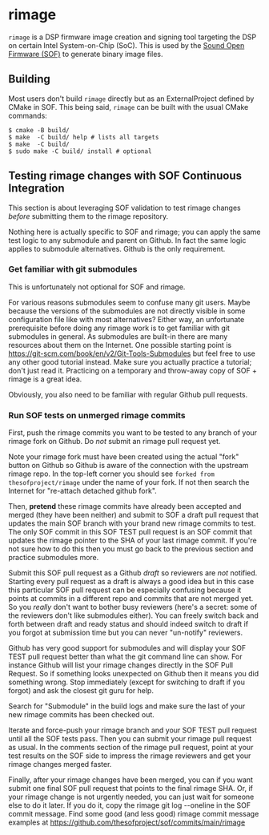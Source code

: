 # rimage

`rimage` is a DSP firmware image creation and signing tool targeting
the DSP on certain Intel System-on-Chip (SoC). This is used by
the [Sound Open Firmware (SOF)](https://github.com/thesofproject/sof)
to generate binary image files.

## Building

Most users don't build `rimage` directly but as an ExternalProject
defined by CMake in SOF. This being said, `rimage` can be built with the
usual CMake commands:

```shell
$ cmake -B build/
$ make  -C build/ help # lists all targets
$ make  -C build/
$ sudo make -C build/ install # optional
```

## Testing rimage changes with SOF Continuous Integration

This section is about leveraging SOF validation to test rimage changes
_before_ submitting them to the rimage repository.

Nothing here is actually specific to SOF and rimage; you can apply the
same test logic to any submodule and parent on Github. In fact the same
logic applies to submodule alternatives. Github is the only requirement.

### Get familiar with git submodules

This is unfortunately not optional for SOF and rimage.

For various reasons submodules seem to confuse many git users. Maybe
because the versions of the submodules are not directly visible in some
configuration file like with most alternatives? Either way, an
unfortunate prerequisite before doing any rimage work is to get familiar
with git submodules in general. As submodules are built-in there are
many resources about them on the Internet. One possible starting point
is https://git-scm.com/book/en/v2/Git-Tools-Submodules but feel free
to use any other good tutorial instead. Make sure you actually practice
a tutorial; don't just read it. Practicing on a temporary and throw-away
copy of SOF + rimage is a great idea.

Obviously, you also need to be familiar with regular Github pull
requests.

### Run SOF tests on unmerged rimage commits

First, push the rimage commits you want to be tested to any branch of
your rimage fork on Github.  Do _not_ submit an rimage pull request yet.

Note your rimage fork must have been created using the actual "fork"
button on Github so Github is aware of the connection with the upstream
rimage repo. In the top-left corner you should see `forked from
thesofproject/rimage` under the name of your fork. If not then search
the Internet for "re-attach detached github fork".

Then, **pretend** these rimage commits have already been accepted and
merged (they have been neither) and submit to SOF a draft pull request
that updates the main SOF branch with your brand new rimage commits to
test. The only SOF commit in this SOF TEST pull request is an SOF commit
that updates the rimage pointer to the SHA of your last rimage
commit. If you're not sure how to do this then you must go back to the
previous section and practice submodules more.

Submit this SOF pull request as a Github _draft_ so reviewers are _not_
notified. Starting every pull request as a draft is always a good idea
but in this case this particular SOF pull request can be especially
confusing because it points at commits in a different repo and commits
that are not merged yet. So you _really_ don't want to bother busy
reviewers (here's a secret: some of the reviewers don't like submodules
either). You can freely switch back and forth between draft and ready
status and should indeed switch to draft if you forgot at submission
time but you can never "un-notify" reviewers.

Github has very good support for submodules and will display your SOF
TEST pull request better than what the git command line can show. For
instance Github will list your rimage changes directly in the SOF Pull
Request. So if something looks unexpected on Github then it means you
did something wrong. Stop immediately (except for switching to draft if
you forgot) and ask the closest git guru for help.

Search for "Submodule" in the build logs and make sure the last of your
new rimage commits has been checked out.

Iterate and force-push your rimage branch and your SOF TEST pull request
until all the SOF tests pass. Then you can submit your rimage pull
request as usual. In the comments section of the rimage pull request,
point at your test results on the SOF side to impress the rimage
reviewers and get your rimage changes merged faster.

Finally, after your rimage changes have been merged, you can if you want
submit one final SOF pull request that points to the final rimage
SHA. Or, if your rimage change is not urgently needed, you can just wait
for someone else to do it later. If you do it, copy the rimage git log
--oneline in the SOF commit message. Find some good (and less good)
rimage commit message examples at
https://github.com/thesofproject/sof/commits/main/rimage
